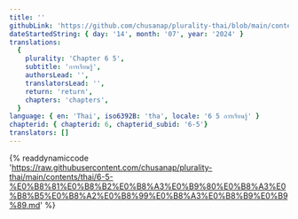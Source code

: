 ```yaml
---
title: ''
githubLink: 'https://github.com/chusanap/plurality-thai/blob/main/contents/thai/6-5-%E0%B8%81%E0%B8%B2%E0%B8%A3%E0%B9%80%E0%B8%A3%E0%B8%B5%E0%B8%A2%E0%B8%99%E0%B8%A3%E0%B8%B9%E0%B9%89.md'
dateStartedString: { day: '14', month: '07', year: '2024' }
translations:
  {
    plurality: 'Chapter 6 5',
    subtitle: 'การเรียนรู้',
    authorsLead: '',
    translatorsLead: '',
    return: 'return',
    chapters: 'chapters',
  }
language: { en: 'Thai', iso6392B: 'tha', locale: '6 5 การเรียนรู้' }
chapterid: { chapterid: 6, chapterid_subid: '6-5'}
translators: []
---
```

{% readdynamiccode 'https://raw.githubusercontent.com/chusanap/plurality-thai/main/contents/thai/6-5-%E0%B8%81%E0%B8%B2%E0%B8%A3%E0%B9%80%E0%B8%A3%E0%B8%B5%E0%B8%A2%E0%B8%99%E0%B8%A3%E0%B8%B9%E0%B9%89.md' %}